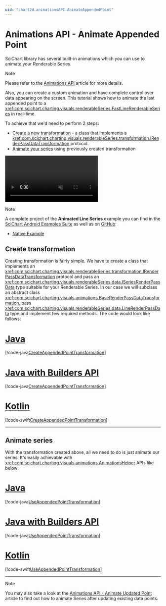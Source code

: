 ```yaml
---
uid: "chart2d.animationsAPI.AnimateAppendedPoint"
---
```


# Animations API - Animate Appended Point
SciChart library has several built-in animations which you can use to animate your Renderable Series.
> [!NOTE]
> Please refer to the [Animations API](xref:chart2d.animationsAPI) article for more details.

Also, you can create a custom animation and have complete control over data appearing on the screen. This tutorial shows how to animate the last appended point to a <xref:com.scichart.charting.visuals.renderableSeries.FastLineRenderableSeries> in real-time.

To achieve that we'd need to perform 2 steps:
- [Create a new transformation](#create-transformation) - a class that implements a <xref:com.scichart.charting.visuals.renderableSeries.transformation.IRenderPassDataTransformation> protocol.
- [Animate your series](#animate-series) using previously created transformation

<video autoplay loop muted playsinline src="../2dChartTypes/images/animating-line-chart-example.mp4"></video>

> [!NOTE]
> A complete project of the **Animated Line Series** example you can find in the [SciChart Android Examples Suite](https://www.scichart.com/examples/Android-chart/) as well as on [GitHub](https://github.com/ABTSoftware/SciChart.Android.Examples):
> - [Native Example](https://www.scichart.com/example/android-chart/android-chart-animating-line-chart-example/)

## Create transformation
Creating transformation is fairly simple. We have to create a class that implements an <xref:com.scichart.charting.visuals.renderableSeries.transformation.IRenderPassDataTransformation> protocol and pass an <xref:com.scichart.charting.visuals.renderableSeries.data.ISeriesRenderPassData> type suitable for your Renderable Series. In our case we will subclass an abstract class <xref:com.scichart.charting.visuals.animations.BaseRenderPassDataTransformation>, pass <xref:com.scichart.charting.visuals.renderableSeries.data.LineRenderPassData> type and implement few required methods.
The code would look like follows:

# [Java](#tab/java)
[!code-java[CreateAppendedPointTransformation](../../../samples/sandbox/app/src/main/java/com/scichart/docsandbox/examples/java/series2d/AnimateAppendedPoint.java#CreateAppendedPointTransformation)]
# [Java with Builders API](#tab/javaBuilder)
[!code-java[CreateAppendedPointTransformation](../../../samples/sandbox/app/src/main/java/com/scichart/docsandbox/examples/javaBuilder/series2d/AnimateAppendedPoint.java#CreateAppendedPointTransformation)]
# [Kotlin](#tab/kotlin)
[!code-swift[CreateAppendedPointTransformation](../../../samples/sandbox/app/src/main/java/com/scichart/docsandbox/examples/kotlin/series2d/AnimateAppendedPoint.kt#CreateAppendedPointTransformation)]
***

## Animate series
With the transformation created above, all we need to do is just animate our series.
It's easily achievable with <xref:com.scichart.charting.visuals.animations.AnimationsHelper> APIs like below:

# [Java](#tab/java)
[!code-java[UseAppendedPointTransformation](../../../samples/sandbox/app/src/main/java/com/scichart/docsandbox/examples/java/series2d/AnimateAppendedPoint.java#UseAppendedPointTransformation)]
# [Java with Builders API](#tab/javaBuilder)
[!code-java[UseAppendedPointTransformation](../../../samples/sandbox/app/src/main/java/com/scichart/docsandbox/examples/javaBuilder/series2d/AnimateAppendedPoint.java#UseAppendedPointTransformation)]
# [Kotlin](#tab/kotlin)
[!code-swift[UseAppendedPointTransformation](../../../samples/sandbox/app/src/main/java/com/scichart/docsandbox/examples/kotlin/series2d/AnimateAppendedPoint.kt#UseAppendedPointTransformation)]
***

> [!NOTE]
> You may also take a look at the [Animations API - Animate Updated Point](xref:chart2d.animationsAPI.AnimateUpdatedPoint) article to find out how to animate Series after updating existing data points.
